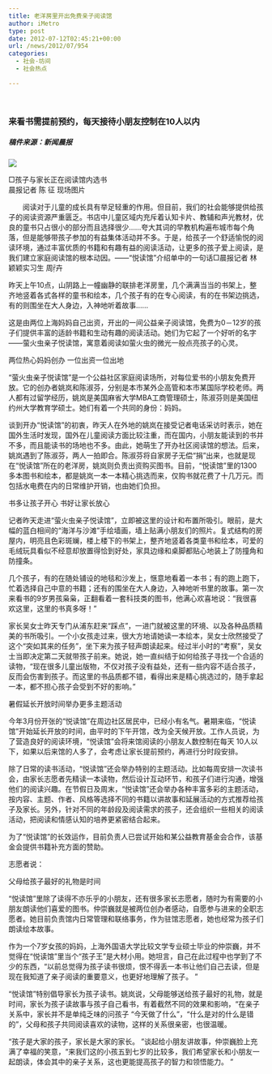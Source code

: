 ```yaml
---
title: 老洋房里开出免费亲子阅读馆
author: iMetro
type: post
date: 2012-07-12T02:45:21+00:00
url: /news/2012/07/954
categories:
  - 社会-坊间
  - 社会热点

---
```

&nbsp;

### 来看书需提前预约，每天接待小朋友控制在10人以内

##### 稿件来源：新闻晨报

![][1] 

<div>
  □孩子与家长正在阅读馆内选书<br /> 晨报记者 陈 征 现场图片
</div>

<div>
  <p>
    　　阅读对于儿童的成长具有举足轻重的作用。但目前，我们的社会能够提供给孩子的阅读资源严重匮乏。书店中儿童区域内充斥着认知卡片、教辅和声光教材，优良的童书只占很小的部分而且选择很少……夸大其词的早教机构遍布城市每个角落，但是能够带孩子参加的有益集体活动并不多。于是，给孩子一个舒适愉悦的阅读环境，通过丰富优质的书籍和有趣有益的阅读活动，让更多的孩子爱上阅读，是我们建立家庭阅读馆的根本动因。——“悦读馆”介绍单中的一句话□晨报记者 林颖颖实习生 周卉
  </p>
  
  <p>
    昨天上午10点，山阴路上一幢幽静的联排老洋房里，几个满满当当的书架上，整齐地竖着各式各样的童书和绘本，几个孩子有的在专心阅读，有的在书架边挑选，有的则围坐在大人身边，入神地听着故事……
  </p>
  
  <p>
    这是由两位上海妈妈自己出资，开出的一间公益亲子阅读馆，免费为0－12岁的孩子们提供丰富的适龄书籍和生动有趣的阅读活动。她们为它起了一个好听的名字——萤火虫亲子悦读馆，寓意着阅读如萤火虫的微光一般点亮孩子的心灵。
  </p>
  
  <p>
    两位热心妈妈创办 一位出资一位出地
  </p>
  
  <p>
    “萤火虫亲子悦读馆”是一个公益社区家庭阅读场所，对每位爱书的小朋友免费开放。它的创办者姚岚和陈淑芬，分别是本市某外企高管和本市某国际学校老师。两人都有过留学经历，姚岚是美国麻省大学MBA工商管理硕士，陈淑芬则是美国纽约州大学教育学硕士。她们有着一个共同的身份：妈妈。
  </p>
  
  <p>
    谈到开办“悦读馆”的初衷，昨天人在外地的姚岚在接受记者电话采访时表示，她在国外生活时发现，国外在儿童阅读方面比较注重，而在国内，小朋友能读到的书并不多，而且能读书的场地也不多。由此，她萌生了开办社区阅读馆的想法。后来，姚岚遇到了陈淑芬，两人一拍即合。陈淑芬将自家房子无偿“捐”出来，也就是现在“悦读馆”所在的老洋房，姚岚则负责出资购买图书。目前，“悦读馆”里的1300多本图书和绘本，都是姚岚一本一本精心挑选而来，仅购书就花费了十几万元。而包括水电费在内的日常维护开销，也由她们负担。
  </p>
  
  <p>
    书多让孩子开心 书好让家长放心
  </p>
  
  <p>
    记者昨天走进“萤火虫亲子悦读馆”，立即被这里的设计和布置所吸引。眼前，是大幅的蓝白相间的“海洋与沙滩”手绘墙画，墙上贴满小朋友们的照片。复式结构的房屋内，明亮且色彩斑斓，楼上楼下的书架上，整齐地竖着各类童书和绘本，可爱的毛绒玩具看似不经意却放置得恰到好处，家具边缘和桌脚都贴心地装上了防撞角和防撞条。
  </p>
  
  <p>
    几个孩子，有的在随处铺设的地毯和沙发上，惬意地看着一本书；有的跑上跑下，忙着选择自己中意的书籍；还有的围坐在大人身边，入神地听书里的故事。第一次来看书的9岁男孩枭枭，正翻看着一套科技类的图书，他满心欢喜地说：“我很喜欢这里，这里的书真多呀！”
  </p>
  
  <p>
    家长吴女士昨天专门从浦东赶来“踩点”，一进门就被这里的环境、以及各种品质精美的书所吸引。一个小女孩走过来，很大方地请她读一本绘本，吴女士欣然接受了这个“突如其来的任务”，坐下来为孩子轻声朗读起来。经过半小时的“考察”，吴女士当即决定第二天就带孩子前来。她说，她一直纠结于如何给孩子寻找一个合适的读物，“现在很多儿童出版物，不仅对孩子没有益处，还有一些内容不适合孩子，反而会伤害到孩子。而这里的书品质都不错，看得出来是精心挑选过的，随手拿起一本，都不担心孩子会受到不好的影响。”
  </p>
  
  <p>
    暑假延长开放时间举办更多主题活动
  </p>
  
  <p>
    今年3月份开张的“悦读馆”在周边社区居民中，已经小有名气。暑期来临，“悦读馆”开始延长开放的时间，由平时的下午开馆，改为全天候开放。工作人员说，为了营造良好的阅读环境，“悦读馆”会将来馆阅读的小朋友人数控制在每天 10人以下，如果以后来馆的人多了，会考虑让家长提前预约，再进行分时段安排。
  </p>
  
  <p>
    除了日常的读书活动，“悦读馆”还会举办特别的主题活动。比如每周安排一次读书会，由家长志愿者先精读一本读物，然后设计互动环节，和孩子们进行沟通，增强他们的阅读兴趣。在节假日及周末，“悦读馆”还会举办各种丰富多彩的主题活动，按内容、主题、作者、风格等选择不同的书籍以讲故事和延展活动的方式推荐给孩子及家长。另外，针对不同的年龄段及阅读需求的孩子，还会组织一些相关的阅读活动，把阅读和情感认知的培养更紧密结合起来。
  </p>
  
  <p>
    为了“悦读馆”的长效运作，目前负责人已尝试开始和某公益教育基金会合作，该基金会提供书籍补充方面的赞助。
  </p>
  
  <p>
    志愿者说：
  </p>
  
  <p>
    父母给孩子最好的礼物是时间
  </p>
  
  <p>
    “悦读馆”里除了读得不亦乐乎的小朋友，还有很多家长志愿者，随时为有需要的小朋友朗读他们喜爱的图书。仲崇巍就是被两位创办者感动，自愿参与进来的全职志愿者。她目前负责馆内日常管理和联络事务，作为驻馆志愿者，她也经常为孩子们朗读绘本故事。
  </p>
  
  <p>
    作为一个7岁女孩的妈妈，上海外国语大学比较文学专业硕士毕业的仲崇巍，并不觉得在“悦读馆”里当个“孩子王”是大材小用。她坦言，自己在此过程中也学到了不少的东西，“以前总觉得为孩子读书很烦，恨不得丢一本书让他们自己去读，但是现在我知道了亲子阅读的重要意义，也更好地理解了孩子。 ”
  </p>
  
  <p>
    “悦读馆”特别倡导家长为孩子读书。姚岚说，父母能够送给孩子最好的礼物，就是时间，家长为孩子读故事与孩子自己看书，有着截然不同的效果和影响，“在亲子关系中，家长并不是单纯乏味的问孩子 “今天做了什么”，“什么是对的什么是错的”，父母和孩子共同阅读喜欢的读物，这样的关系很亲密，也很温暖。
  </p>
  
  <p>
    “孩子是大家的孩子，家长是大家的家长。 ”谈起给小朋友讲故事，仲崇巍脸上充满了幸福的笑意，“来我们这的小孩五到七岁的比较多，我们希望家长和小朋友一起朗读，体会其中的亲子关系，这也更能提高孩子的智力和领悟能力。 ”
  </p>
</div>

 [1]: http://newspaper.jfdaily.com/xwcb/files/20120712/m_512876.jpg